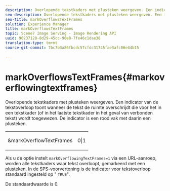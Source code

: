 ```yaml
---
description: Overlopende tekstkaders met plusteken weergeven. Een indicator van de tekstoverloop toont wanneer de tekst de ruimte overschrijdt die voor het in een tekstkader (of in het laatste tekstkader in het geval van verbonden tekst) wordt toegewezen. De indicator is een rood vak met daarin een plusteken.
seo-description: Overlopende tekstkaders met plusteken weergeven. Een indicator van de tekstoverloop toont wanneer de tekst de ruimte overschrijdt die voor het in een tekstkader (of in het laatste tekstkader in het geval van verbonden tekst) wordt toegewezen. De indicator is een rood vak met daarin een plusteken.
seo-title: markOverflowsTextFrames
solution: Experience Manager
title: markOverflowsTextFrames
topic: Scene7 Image Serving - Image Rendering API
uuid: 90237128-8d29-45cc-90e8-7fe46c1dae38
translation-type: tm+mt
source-git-commit: 7bc7b3a86fbcdc57cfdc31745fae3afc06e44b15

---
```



# markOverflowsTextFrames{#markoverflowingtextframes}

Overlopende tekstkaders met plusteken weergeven. Een indicator van de tekstoverloop toont wanneer de tekst de ruimte overschrijdt die voor het in een tekstkader (of in het laatste tekstkader in het geval van verbonden tekst) wordt toegewezen. De indicator is een rood vak met daarin een plusteken.

<table id="simpletable_F17FD29EB52043BF9000923ED5195A26"> 
 <tr class="strow"> 
  <td class="stentry"> <p><span class="codeph"> &amp;markOverflowTextFrames</span> </p> </td> 
  <td class="stentry"> <p>0|1 </p></td> 
 </tr> 
</table>

Als u de optie instelt `markOverflowingTextFrames=1` via een URL-aanroep, worden alle tekstkaders waar tekst overloopt, gemarkeerd met een plusteken. In de SPS-voorvertoning is de indicator voor tekstoverloop standaard ingesteld op &quot; `TRUE`&quot;.

De standaardwaarde is 0.
